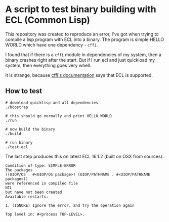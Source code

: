 A script to test binary building with ECL (Common Lisp)
=======================================================

This repository was created to reproduce an error, I've got
when trying to compile a lisp program with ECL into a binary.
The program is simple HELLO WORLD which have one dependency - `cffi`.

I found that if there is a `cffi` module in dependencies
of my system, then a binary crashes right after the start.
But if I run ecl and just quickload my system, then everything
goes very whell.

It is strange, because [cffi's documentation](https://common-lisp.net/project/cffi/) says
that ECL is supported.


## How to test

```
# download quicklisp and all dependencies
./boostrap

# this should go normally and print HELLO WORLD
./run

# now build the binary
./build

# run binary
./test-ecl
```

The last step produces this on latest ECL 16.1.2 (built on OSX from sources):

```
Condition of type: SIMPLE-ERROR
The packages
((UIOP/OS . #<UIOP/OS package>) (UIOP/PATHNAME . #<UIOP/PATHNAME package>))
were referenced in compiled file
NIL
but have not been created
Available restarts:

1. (IGNORE) Ignore the error, and try the operation again

Top level in: #<process TOP-LEVEL>.
```


